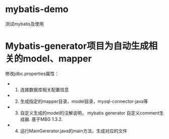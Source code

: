 # mybatis-demo
测试mybatis及使用


# Mybatis-generator项目为自动生成相关的model、mapper
修改jdbc.properties属性：
- 1. 连接数据库相关配置信息
- 2. 生成指定的mapper目录，model目录，mysql-connector-java等
- 3. 自定义生成的model的注解说明， mybatis generator 自定义comment生成器. 基于MBG 1.3.2.
- 4. 运行MainGererator.java的main方法，生成对应的文件

